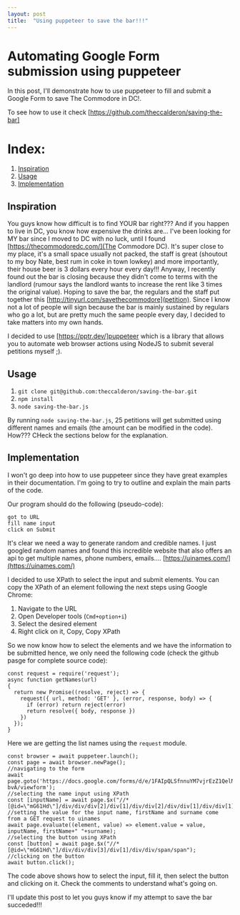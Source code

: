 ```yaml
---
layout: post
title:  "Using puppeteer to save the bar!!!"
---
```


# Automating Google Form submission using puppeteer

In this post, I'll demonstrate how to use puppeteer to fill and submit a Google Form to save The Commodore in DC!.

To see how to use it check [https://github.com/theccalderon/saving-the-bar]

# Index:
1. [Inspiration](#inspiration)
2. [Usage](#usage)
3. [Implementation](#implementation)

## Inspiration<a name="inspiration"></a>

You guys know how difficult is to find YOUR bar right??? And if you happen to live in DC, you know   how expensive the drinks are... I've been looking for MY bar since I moved to DC with no luck, until I found [https://thecommodoredc.com/](The Commodore DC). It's super close to my place, it's a small space usually not packed, the staff is great (shoutout to my boy Nate, best rum in coke in town lowkey) and more importantly, their house beer is 3 dollars every hour every day!!!
Anyway, I recently found out the bar is closing because they didn't come to terms with the landlord (rumour says the landlord wants to increase the rent like 3 times the original value). Hoping to save the bar, the regulars and the staff put together this [http://tinyurl.com/savethecommodore](petition). 
Since I know not a lot of people will sign because the bar is mainly sustained by regulars who go a lot, but are pretty much the same people every day, I decided to take matters into my own hands.

I decided to use [https://pptr.dev/]puppeteer which is a library that allows you to automate web browser actions using NodeJS to submit several petitions myself ;).

## Usage<a name="usage"></a>

1. `git clone git@github.com:theccalderon/saving-the-bar.git`
2. `npm install`
3. `node saving-the-bar.js`

By running `node saving-the-bar.js`, 25 petitions will get submitted using different names and emails (the amount can be modified in the code). How??? CHeck the sections below for the explanation.

## Implementation<a name="implementation"></a>

I won't go deep into how to use puppeteer since they have great examples in their documentation. I'm going to try to outline and explain the main parts of the code.

Our program should do the following (pseudo-code):
```
got to URL
fill name input
click on Submit
```

It's clear we need a way to generate random and credible names. I just googled random names and found this incredible website that also offers an api to get multiple names, phone numbers, emails.... [https://uinames.com/](https://uinames.com/)

I decided to use XPath to select the input and submit elements. You can copy the XPath of an element following the next steps using Google Chrome:
1. Navigate to the URL
2. Open Developer tools (`Cmd+option+i`)
3. Select the desired element
4. Right click on it, Copy, Copy XPath

So we now know how to select the elements and we have the information to be submitted hence, we only need the following code (check the github pasge for complete source code):

```
const request = require('request');
async function getNames(url)
{
  return new Promise((resolve, reject) => {
    request({ url, method: 'GET' }, (error, response, body) => {
      if (error) return reject(error)
      return resolve({ body, response })
    })
  });
}
```

Here we are getting the list names using the `request` module.

```
const browser = await puppeteer.launch();
const page = await browser.newPage();
//navigating to the form
await page.goto('https://docs.google.com/forms/d/e/1FAIpQLSfnnuYM7vjrEzZ1QelNuKsBumUQIRPipQLHUuXuIWvVMk-bvA/viewform');
//selecting the name input using XPath
const [inputName] = await page.$x("//*[@id=\"mG61Hd\"]/div/div/div[2]/div[1]/div/div[2]/div/div[1]/div/div[1]/input")
//setting the value for the input name, firstName and surname come from a GET request to uinames
await page.evaluate((element, value) => element.value = value, inputName, firstName+" "+surname);
//selecting the button using XPath
const [button] = await page.$x("//*[@id=\"mG61Hd\"]/div/div/div[3]/div[1]/div/div/span/span");
//clicking on the button
await button.click();

```

The code above shows how to select the input, fill it, then select the button and clicking on it. Check the comments to understand what's going on.

I'll update this post to let you guys know if my attempt to save the bar succeded!!!
